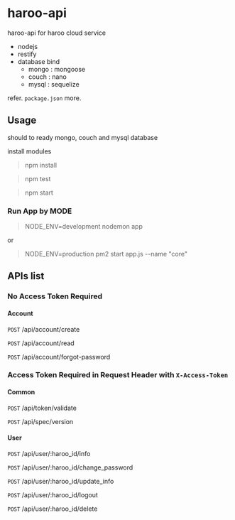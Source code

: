 haroo-api
=========

haroo-api for haroo cloud service

- nodejs
- restify
- database bind
    - mongo : mongoose
    - couch : nano
    - mysql : sequelize

refer. `package.json` more.

## Usage

should to ready mongo, couch and mysql database

install modules

> npm install

> npm test

> npm start

### Run App by MODE

> NODE_ENV=development nodemon app

or

> NODE_ENV=production pm2 start app.js --name "core"


## APIs list

### No Access Token Required

#### Account

`POST` /api/account/create

`POST` /api/account/read

`POST` /api/account/forgot-password

### Access Token Required in Request Header with `X-Access-Token`

#### Common

`POST` /api/token/validate

`POST` /api/spec/version

#### User

`POST` /api/user/:haroo_id/info

`POST` /api/user/:haroo_id/change_password

`POST` /api/user/:haroo_id/update_info

`POST` /api/user/:haroo_id/logout

`POST` /api/user/:haroo_id/delete




